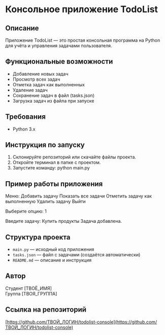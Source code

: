 # Консольное приложение TodoList

## Описание

Приложение TodoList — это простая консольная программа на Python для учёта и управления задачами пользователя.

## Функциональные возможности

- Добавление новых задач
- Просмотр всех задач
- Отметка задач как выполненных
- Удаление задач
- Сохранение задач в файл (tasks.json)
- Загрузка задач из файла при запуске

## Требования

- Python 3.x

## Инструкция по запуску

1. Склонируйте репозиторий или скачайте файлы проекта.
2. Откройте терминал в папке с проектом.
3. Запустите команду:
python main.py

## Пример работы приложения

Меню:
Добавить задачу
Показать все задачи
Отметить задачу как выполненную
Удалить задачу
Выйти

Выберите опцию: 1

Введите задачу: Купить продукты
Задача добавлена.


## Структура проекта

- `main.py` — исходный код приложения
- `tasks.json` — файл с задачами (создаётся автоматически)
- `README.md` — описание и инструкция

## Автор

Студент [ТВОЁ_ИМЯ]  
Группа [ТВОЯ_ГРУППА]

## Ссылка на репозиторий

[https://github.com/ТВОЙ_ЛОГИН/todolist-console](https://github.com/ТВОЙ_ЛОГИН/todolist-console)
